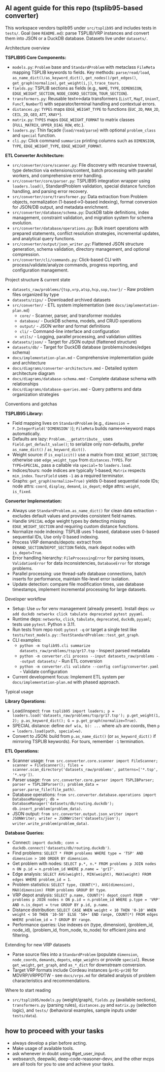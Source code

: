 ## AI agent guide for this repo (tsplib95-based converter)

This workspace vendors tsplib95 under `src/tsplib95` and includes tests in `tests/`. Goal (see `README.md`): parse TSPLIB/VRP instances and convert them into JSON or a DuckDB database. Datasets live under `datasets/`.

Architecture overview

**TSPLIB95 Core Components:**

- `models.py`: `Problem` base and `StandardProblem` with metaclass `FileMeta` mapping TSPLIB keywords to fields. Key methods: `parse/read/load`, `as_name_dict()/as_keyword_dict()`, `get_nodes()/get_edges()`, `get_graph(normalize)`, `get_weight(i,j)`, `trace_tours`.
- `fields.py`: TSPLIB sections as fields (e.g., `NAME`, `TYPE`, `DIMENSION`, `EDGE_WEIGHT_SECTION`, `NODE_COORD_SECTION`, `TOUR_SECTION`).
- `transformers.py`: Reusable text↔data transformers (`ListT`, `MapT`, `UnionT`, `FuncT`, `NumberT`) with separator/terminal handling and contextual errors.
- `distances.py`: `TYPES` maps `EDGE_WEIGHT_TYPE` to functions (`EUC_2D`, `MAN_2D`, `CEIL_2D`, `GEO`, `ATT`, `XRAY*`).
- `matrix.py`: `TYPES` maps `EDGE_WEIGHT_FORMAT` to matrix classes (`FULL_MATRIX`, `UPPER_DIAG_ROW`, etc.).
- `loaders.py`: Thin façade (`load/read/parse`) with optional `problem_class` and `special` function.
- `cli.py`: Click command `summarize` printing columns such as `DIMENSION`, `TYPE`, `EDGE_WEIGHT_TYPE`, `EDGE_WEIGHT_FORMAT`.

**ETL Converter Architecture:**

- `src/converter/core/scanner.py`: File discovery with recursive traversal, type detection via extensions/content, batch processing with parallel workers, and comprehensive error handling.
- `src/converter/core/parser.py`: TSPLIB95 integration wrapper using `loaders.load()`, StandardProblem validation, special distance function handling, and parsing error recovery.
- `src/converter/core/transformer.py`: Data extraction from Problem objects, normalization (1-based→0-based indexing), format conversion for JSON/DB output, and metadata enrichment.
- `src/converter/database/schema.py`: DuckDB table definitions, index management, constraint validation, and migration system for schema evolution.
- `src/converter/database/operations.py`: Bulk insert operations with prepared statements, conflict resolution strategies, incremental updates, and analytical query functions.
- `src/converter/output/json_writer.py`: Flattened JSON structure generation, schema validation, directory management, and optional compression.
- `src/converter/cli/commands.py`: Click-based CLI with process/validate/analyze commands, progress reporting, and configuration management.

Project structure & current state

- `datasets_raw/problems/{tsp,vrp,atsp,hcp,sop,tour}/` - Raw problem files organized by type
- `datasets/zips/` - Downloaded archived datasets
- `src/converter/` - ETL system implementation (see `docs/implementation-plan.md`)
  - `core/` - Scanner, parser, and transformer modules
  - `database/` - DuckDB schema, models, and CRUD operations
  - `output/` - JSON writer and format definitions
  - `cli/` - Command-line interface and configuration
  - `utils/` - Logging, parallel processing, and validation utilities
- `datasets/json/` - Target for JSON output (flattened structure)
- `datasets/db/` - Target for DuckDB database (problems/nodes/edges schema)
- `docs/implementation-plan.md` - Comprehensive implementation guide and architecture
- `docs/diagrams/converter-architecture.mmd` - Detailed system architecture diagram
- `docs/diagrams/database-schema.mmd` - Complete database schema with relationships
- `docs/diagrams/database-queries.mmd` - Query patterns and data organization strategies

Conventions and gotchas

**TSPLIB95 Library:**

- Field mapping lives on `StandardProblem` (e.g., `dimension = F.IntegerField('DIMENSION')`); `FileMeta` builds name↔keyword maps automatically.
- Defaults are lazy: `Problem.__getattribute__` uses `Field.get_default_value()`; to serialize only non-defaults, prefer `as_name_dict()` / `as_keyword_dict()`.
- Weight source: if `is_explicit()` use a matrix from `EDGE_WEIGHT_SECTION`; otherwise use `edge_weight_type` from `distances.TYPES`. For `TYPE=SPECIAL`, pass a callable via `special=` to `loaders.load`.
- Indices/tours: node indices are typically 1-based; `Matrix` respects `min_index`. `ToursField` uses `-1` as a required terminator.
- Graphs: `get_graph(normalize=True)` yields 0-based sequential node IDs; node attrs: `coord`, `display`, `demand`, `is_depot`; edge attrs: `weight`, `is_fixed`.

**Converter Implementation:**

- Always use `StandardProblem.as_name_dict()` for clean data extraction - excludes default values and provides consistent field names.
- Handle `SPECIAL` edge weight types by detecting missing `EDGE_WEIGHT_SECTION` and requiring custom distance functions.
- Normalize node indexing: TSPLIB uses 1-based, database uses 0-based sequential IDs, Use only 0 based indexing.
- Process VRP demands/depots: extract from `DEMAND_SECTION`/`DEPOT_SECTION` fields, mark depot nodes with `is_depot=True`.
- Error handling hierarchy: `FileProcessingError` for parsing issues, `ValidationError` for data inconsistencies, `DatabaseError` for storage problems.
- Parallel processing: use thread-safe database connections, batch inserts for performance, maintain file-level error isolation.
- Update detection: compare file modification times, use database timestamps, implement incremental processing for large datasets.

Developer workflow

- Setup: Use `uv` for venv management (already present). Install deps: `uv add duckdb networkx click tabulate deprecated pytest pyyaml`.
- Runtime deps: `networkx`, `click`, `tabulate`, `deprecated`, `duckdb`, `pyyaml`; tests use `pytest`. Python ≥ 3.11.
- Run tests from repo root: `pytest -q` or target a single test like `tests/test_models.py::TestStandardProblem::test_get_graph`.
- CLI examples:
  - `python -m tsplib95.cli summarize datasets_raw/problems/tsp/gr17.tsp` - Inspect parsed metadata
  - `python -m converter.cli process --input datasets_raw/problems --output datasets/` - Run ETL conversion
  - `python -m converter.cli validate --config config/converter.yaml` - Validate configuration
- Current development focus: Implement ETL system per `docs/implementation-plan.md` with phased approach.

Typical usage

**Library Operations:**

- Load/inspect: `from tsplib95 import loaders; p = loaders.load('datasets_raw/problems/tsp/gr17.tsp'); p.get_weight(1, 2); p.as_keyword_dict(); G = p.get_graph(normalize=True)`.
- SPECIAL distance: define `def w(a, b): ...` where `a`/`b` are coords, then `p = loaders.load(path, special=w)`.
- Convert to JSON: build from `p.as_name_dict()` (or `as_keyword_dict()` if mirroring TSPLIB keywords). For tours, remember `-1` termination.

**ETL Operations:**

- Scanner usage: `from src.converter.core.scanner import FileScanner; scanner = FileScanner(); files = scanner.scan_directory('datasets_raw/problems', patterns=['*.tsp', '*.vrp'])`.
- Parser usage: `from src.converter.core.parser import TSPLIBParser; parser = TSPLIBParser(); problem_data = parser.parse_file(file_path)`.
- Database operations: `from src.converter.database.operations import DatabaseManager; db = DatabaseManager('datasets/db/routing.duckdb'); db.insert_problem(problem_data)`.
- JSON output: `from src.converter.output.json_writer import JSONWriter; writer = JSONWriter('datasets/json'); writer.write_problem(problem_data)`.

**Database Queries:**

- Connect: `import duckdb; conn = duckdb.connect('datasets/db/routing.duckdb')`.
- Find problems: `SELECT * FROM problems WHERE type = 'TSP' AND dimension > 100 ORDER BY dimension`.
- Get problem with nodes: `SELECT p.*, n.* FROM problems p JOIN nodes n ON p.id = n.problem_id WHERE p.name = 'gr17'`.
- Edge analysis: `SELECT AVG(weight), MIN(weight), MAX(weight) FROM edges WHERE problem_id = 1`.
- Problem statistics: `SELECT type, COUNT(*), AVG(dimension), MAX(dimension) FROM problems GROUP BY type`.
- VRP depot analysis: `SELECT p.name, COUNT(*) depot_count FROM problems p JOIN nodes n ON p.id = n.problem_id WHERE p.type = 'VRP' AND n.is_depot = true GROUP BY p.id, p.name`.
- Distance distribution: `SELECT CASE WHEN weight < 10 THEN '0-10' WHEN weight < 50 THEN '10-50' ELSE '50+' END range, COUNT(*) FROM edges WHERE problem_id = ? GROUP BY range`.
- Performance queries: Use indexes on (type, dimension), (problem_id, node_id), (problem_id, from_node, to_node) for efficient joins and filtering.

Extending for new VRP datasets

- Parse source files into a `StandardProblem` (populate `dimension`, `node_coords`, `demands`, `depots`, `edge_weights` or provide `special`). Reuse `get_weight`, `get_graph`, and `as_*_dict` for downstream conversion.
- Target VRP formats include Cordeau instances (`pr01`-`pr20`) for MDVRP/VRPPDTW - see `docs/vrps.md` for detailed analysis of problem characteristics and recommendations.

Where to start reading

- `src/tsplib95/models.py` (weight/graph), `fields.py` (available sections), `transformers.py` (parsing rules), `distances.py` and `matrix.py` (selection logic), and `tests/` (behavioral examples, sample inputs under `tests/data`).

## how to proceed with your tasks

- always develop a plan before acting.
- Make usage of available tools.
- ask whenever in doubt using #get_user_input.
- websearch, deepwiki, deep-code-reasoner-devv, and the other mcps are all tools for you to use and achieve your tasks.
